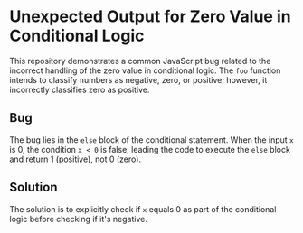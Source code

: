 # Unexpected Output for Zero Value in Conditional Logic
This repository demonstrates a common JavaScript bug related to the incorrect handling of the zero value in conditional logic. The `foo` function intends to classify numbers as negative, zero, or positive; however, it incorrectly classifies zero as positive.

## Bug
The bug lies in the `else` block of the conditional statement. When the input `x` is 0, the condition `x < 0` is false, leading the code to execute the `else` block and return 1 (positive), not 0 (zero).

## Solution
The solution is to explicitly check if `x` equals 0 as part of the conditional logic before checking if it's negative.